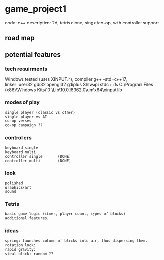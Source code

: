 # game_project1
code: c++
description: 2d, tetris clone, single/co-op, with controller support  
## road map  
## potential features  
### tech requirments
Windows tested (uses XINPUT.h), compiler g++ -std=c++17,   
linker  :user32 gdi32 opengl32 gdiplus Shlwapi stdc++fs C:\Program Files (x86)\Windows Kits\10 \Lib\10.0.18362.0\um\x64\xinput.lib
### modes of play  
    single player (classic vs other)  
    single player vs AI  
    co-op verses  
    co-op campaign ??  
### controllers  
    keyboard single  
    keyboard multi  
    controller single       (DONE)  
    controller multi        (DONE)  
### look  
    polished  
    graphics/art  
    sound   
### Tetris  
    basic game logic (timer, player count, types of blocks)  
    additional features.   
    
### ideas  
    spring: launches column of blocks into air, thus dispersing them.   
    rotation lock:  
    rapid gravity:  
    steal block: random ??  
    
